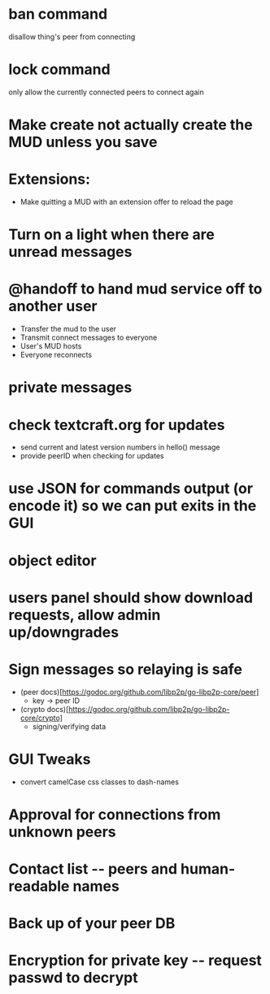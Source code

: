 # ban command

disallow thing's peer from connecting

# lock command

only allow the currently connected peers to connect again

# Make create not actually create the MUD unless you save

# Extensions:
* Make quitting a MUD with an extension offer to reload the page

# Turn on a light when there are unread messages

# @handoff to hand mud service off to another user
* Transfer the mud to the user
* Transmit connect messages to everyone
* User's MUD hosts
* Everyone reconnects

# private messages

# check textcraft.org for updates
* send current and latest version numbers in hello() message
* provide peerID when checking for updates

# use JSON for commands output (or encode it) so we can put exits in the GUI

# object editor

# users panel should show download requests, allow admin up/downgrades

# Sign messages so relaying is safe
* (peer docs)[https://godoc.org/github.com/libp2p/go-libp2p-core/peer]
  * key -> peer ID
* (crypto docs)[https://godoc.org/github.com/libp2p/go-libp2p-core/crypto]
  * signing/verifying data

# GUI Tweaks
* convert camelCase css classes to dash-names

# Approval for connections from unknown peers

# Contact list -- peers and human-readable names

# Back up of your peer DB

# Encryption for private key -- request passwd to decrypt
